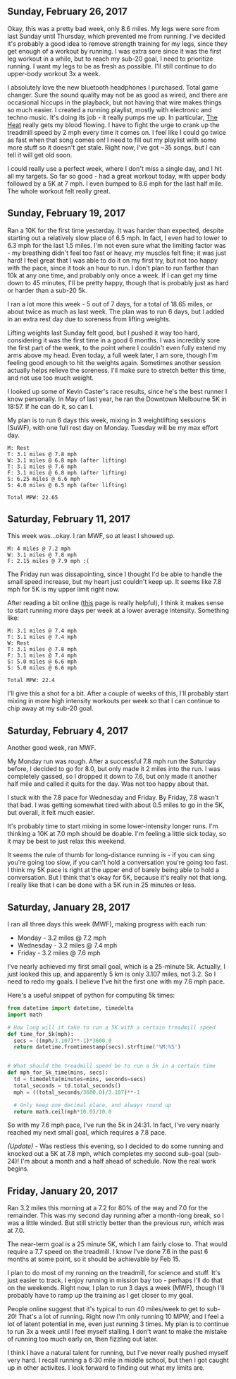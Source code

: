 ## Sunday, February 26, 2017

Okay, this was a pretty bad week, only 8.6 miles. My legs were sore from last Sunday until
Thursday, which prevented me from running. I've decided it's probably a good
idea to remove strength training for my legs, since they get enough of
a workout by running. I was extra sore since it was the first leg
workout in a while, but to reach my sub-20 goal, I need to prioritize running.
I want my legs to be as fresh as possible. I'll still continue to do
upper-body workout 3x a week.

I absolutely love the new bluetooth headphones I purchased. Total game
changer. Sure the sound quality may not be as good as wired, and there are
occasional hiccups in the playback, but not having that wire makes things so
much easier. I created a running playlist, mostly with electronic and techno
music. It's doing its job - it really pumps me up. In particular, [The
Heat](https://www.youtube.com/watch?v=EZgLXq0hIVs) really gets my blood
flowing. I have to fight the urge to crank up the treadmill speed by 2 mph
every time it comes on. I feel like I could go twice as fast when that song
comes on! I need to fill out my playlist with some more stuff so it doesn't
get stale. Right now, I've got ~35 songs, but I can tell it will get old soon.

I could really use a perfect week, where I don't miss a single day, and I hit
all my targets. So far so good - had a great workout today, with upper body
followed by a 5K at 7 mph. I even bumped to 8.6 mph for the last half mile.
The whole workout felt really great.

## Sunday, February 19, 2017

Ran a 10K for the first time yesterday. It was harder than expected, despite
starting out a relatively slow place of 6.5 mph. In fact, I even had to lower
to 6.3 mph for the last 1.5 miles. I'm not even sure what the limiting factor
was - my breathing didn't feel too fast or heavy, my muscles felt fine; it was
just hard! I feel great that I was able to do it on my first try, but not too
happy with the pace, since it took an hour to run. I don't plan to run farther
than 10k at any one time, and probably only once a week. If I can get my time
down to 45 minutes, I'll be pretty happy, though that is probably just as hard
or harder than a sub-20 5k.

I ran a lot more this week - 5 out of 7 days, for a total of 18.65 miles, or
about twice as much as last week. The plan was to run 6 days, but I added in
an extra rest day due to soreness from lifting weights.

Lifting weights last Sunday felt good, but I pushed it way too hard,
considering it was the first time in a good 6 months. I was incredibly sore
the first part of the week, to the point where I couldn't even fully extend my
arms above my head. Even today, a full week later, I am sore, though I'm
feeling good enough to hit the weights again. Sometimes another session
actually helps relieve the soreness. I'll make sure to stretch better this
time, and not use too much weight.

I looked up some of Kevin Caster's race results, since he's the best runner
I know personally. In May of last year, he ran the Downtown Melbourne 5K in 18:57.
If he can do it, so can I.

My plan is to run 6 days this week, mixing in 3 weightlifting sessions (SuWF),
with one full rest day on Monday. Tuesday will be my max effort day.

```
M: Rest
T: 3.1 miles @ 7.8 mph
W: 3.1 miles @ 6.8 mph (after lifting)
T: 3.1 miles @ 7.6 mph
F: 3.1 miles @ 6.8 mph (after lifting)
S: 6.25 miles @ 6.6 mph
S: 4.0 miles @ 6.5 mph (after lifting)

Total MPW: 22.65
```

## Saturday, February 11, 2017

This week was...okay. I ran MWF, so at least I showed up.

```
M: 4 miles @ 7.2 mph
W: 3.1 miles @ 7.8 mph
F: 2.15 miles @ 7.9 mph :(
```

The Friday run was dissapointing, since I thought I'd be able to handle the
small speed increase, but my heart just couldn't keep up. It seems like 7.8
mph for 5K is my upper limit right now.

After reading a bit online ([this](https://drive.google.com/file/d/0B3TYR3d9S1s1dFpwa3E4NmZfOW8/view)
page is really helpful), I think it makes sense to start running more days per
week at a lower average intensity. Something like:

```
M: 3.1 miles @ 7.4 mph
T: 3.1 miles @ 7.4 mph
W: Rest
T: 3.1 miles @ 7.8 mph
F: 3.1 miles @ 7.4 mph
S: 5.0 miles @ 6.6 mph
S: 5.0 miles @ 6.6 mph

Total MPW: 22.4
```

I'll give this a shot for a bit. After a couple of weeks of this, I'll
probably start mixing in more high intensity workouts per week
so that I can continue to chip away at my sub-20 goal.

## Saturday, February 4, 2017

Another good week, ran MWF.

My Monday run was rough. After a successful 7.8 mph run the Saturday before,
I decided to go for 8.0, but only made it 2 miles into the run. I was
completely gassed, so I dropped it down to 7.6, but only made it another half
mile and called it quits for the day. Was not too happy about that.

I stuck with the 7.8 pace for Wednesday and Friday. By Friday, 7.8 wasn't that
bad. I was getting somewhat tired with about 0.5 miles to go in the 5K, but
overall, it felt much easier.

It's probably time to start mixing in some lower-intensity longer runs. I'm
thinking a 10K at 7.0 mph should be doable. I'm feeling a little sick today,
so it may be best to just relax this weekend.

It seems the rule of thumb for long-distance running is - if you can sing
you're going too slow, if you can't hold a conversation you're going too fast.
I think my 5K pace is right at the upper end of barely being able to hold
a conversation. But I think that's okay for 5K, because it's really not that
long. I really like that I can be done with a 5K run in 25 minutes or less.

## Saturday, January 28, 2017

I ran all three days this week (MWF), making progress with each run:

* Monday - 3.2 miles @ 7.2 mph
* Wednesday - 3.2 miles @ 7.4 mph
* Friday - 3.2 miles @ 7.6 mph

I've nearly achieved my first small goal, which is a 25-minute 5k. Actually,
I just looked this up, and apparently 5 km is only 3.107 miles, not 3.2.
So I need to redo my goals. I believe I've hit the first one with my 7.6 mph
pace.

Here's a useful snippet of python for computing 5k times:

```python
from datetime import datetime, timedelta
import math

# How long will it take to run a 5K with a certain treadmill speed
def time_for_5k(mph):
  secs = ((mph/3.107)**-1)*3600.0
  return datetime.fromtimestamp(secs).strftime('%M:%S')


# What should the treadmill speed be to run a 5k in a certain time
def mph_for_5k_time(mins, secs):
  td = timedelta(minutes=mins, seconds=secs)
  total_seconds = td.total_seconds()
  mph = ((total_seconds/3600.0)/3.107)**-1

  # Only keep one decimal place, and always round up
  return math.ceil(mph*10.0)/10.0
```

So with my 7.6 mph pace, I've run the 5k in 24:31. In fact, I've very nearly
reached my next small goal, which requires a 7.8 pace.

*(Update)* - Was restless this evening, so I decided to do some running and
knocked out a 5K at 7.8 mph, which completes my second sub-goal (sub-24)!
I'm about a month and a half ahead of schedule. Now the real work begins.

## Friday, January 20, 2017

Ran 3.2 miles this morning at a 7.2 for 80% of the way and 7.0 for the
remainder. This was my second day running after a month-long break, so I was
a little winded. But still strictly better than the previous run, which was at
7.0.

The near-term goal is a 25 minute 5K, which I am fairly close to. That would
require a 7.7 speed on the treadmill. I know I've done 7.6 in the past
6 months at some point, so it should be achievable by Feb 15.

I plan to do most of my running on the treadmill, for science and stuff. It's
just easier to track. I enjoy running in mission bay too - perhaps I'll do
that on the weekends. Right now, I plan to run 3 days a week (MWF), though
I'll probably have to ramp up the training as I get closer to my goal.

People online suggest that it's typical to run 40 miles/week to get to
sub-20! That's a lot of running. Right now I'm only running 10 MPW, and I feel
a lot of latent potential in me, even just running 3 times. My plan is to
continue to run 3x a week until I feel myself stalling. I don't want to make
the mistake of running too much early on, then fizzling out later.

I think I have a natural talent for running, but I've never really pushed
myself very hard. I recall running a 6:30 mile in middle school, but then
I got caught up in other activites. I look forward to finding out what my
limits are.
